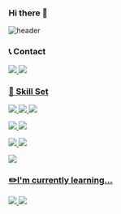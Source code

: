 ### Hi there 👋

<!--
**jiazzang/jiazzang** is a ✨ _special_ ✨ repository because its `README.md` (this file) appears on your GitHub profile.

Here are some ideas to get you started:

- 🔭 I’m currently working on ...
- 🌱 I’m currently learning ...
- 👯 I’m looking to collaborate on ...
- 🤔 I’m looking for help with ...
- 💬 Ask me about ...
- 📫 How to reach me: ...
- 😄 Pronouns: ...
- ⚡ Fun fact: ...
-->

![header](https://capsule-render.vercel.app/api?type=wave&color=auto&text=Welcome%20to%20jiazzang's%20GitHub%20👋&fontColor=000000&animation=twinkling&fontSize=40&fontAlignY=40&fontAlign=50&height=250)

### 📞 Contact
<a href="https://jiazzang.tistory.com/"><img src="https://img.shields.io/badge/Jia's TechBlog-000000?style=flat-square&logo=tistory&logoColor=white&link=https://jiazzang.tistory.com/"/>&nbsp;<a href="mailto:wldk3686@gmail.com"><img src="https://img.shields.io/badge/Gmail-EA4335?style=flat-square&logo=gmail&logoColor=white&link=mailto:wldk3686@gmail.com"/>

### 💪 Skill Set
<img src="https://img.shields.io/badge/Python-3776AB?style=flat-square&logo=python&logoColor=white">&nbsp;<img src="https://img.shields.io/badge/googlecolab-F9AB00?style=flat-square&logo=googlecolab&logoColor=white">&nbsp;<img src="https://img.shields.io/badge/jupyter-F37626?style=flat-square&logo=jupyter&logoColor=white">


<img src="https://img.shields.io/badge/MySQL-4479A1?style=flat-square&logo=mysql&logoColor=white">


<img src="https://img.shields.io/badge/R-276DC3?style=flat-square&logo=r&logoColor=white">


<img src="https://img.shields.io/badge/Tableau-E97627?style=flat-square&logo=tableau&logoColor=white">&nbsp;<img src="https://img.shields.io/badge/Power BI-F2C811?style=flat-square&logo=powerbi&logoColor=white">


<img src="https://img.shields.io/badge/Git-F24E1E?style=flat-square&logo=Git&logoColor=white">


### ✏️I'm currently learning...
<img src="https://img.shields.io/badge/AWS-FF9900?style=flat-square&logo=amazonaws&logoColor=white">


<img src="https://img.shields.io/badge/Google Analytics-E37400?style=flat-square&logo=googleanalytics&logoColor=white">
